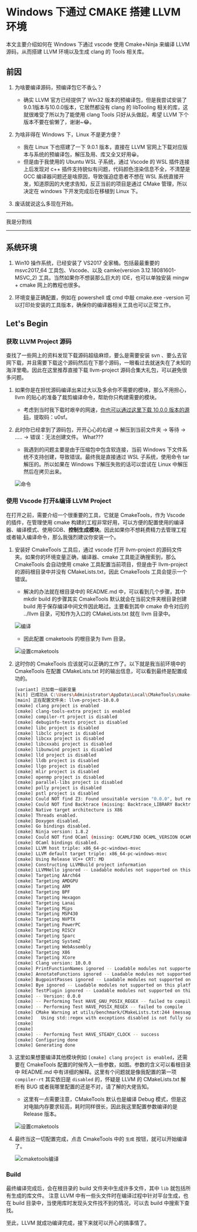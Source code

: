 # Windows 下通过 CMAKE 搭建 LLVM 环境

本文主要介绍如何在 Windows 下通过 vscode 使用 Cmake+Ninja 来编译 LLVM 源码，从而搭建 LLVM 环境以及生成 clang 的 Tools 相关库。

## 前因

1. 为啥要编译源码，预编译包它不香么？
    - 确实 LLVM 官方已经提供了 Win32 版本的预编译包，但是我尝试安装了9.0.1版本与10.0.0版本，它居然都没有 clang 的 libTooling 相关的库，这就很难受了所以为了能使用 clang Tools 只好从头做起，希望 LLVM 下个版本不要在偷懒了，谢谢~😂。

2. 为啥非得在 Windows 下，Linux 不是更方便？
    - 我在 Linux 下也搭建了一下 9.0.1 版本，直接在 LLVM 官网上下载对应版本与系统的预编译包，解压及用、库又全又好用😀。
    - 但是由于我使用的 Ubuntu WSL 子系统，通过 Vscode 的 WSL 插件连接上后发现对 c++ 插件支持貌似有问题，代码颜色渲染信息不全，不清楚是 GCC 编译器问题还是啥原因，导致强迫症患者不想在 WSL 系统直接开发，知道原因的大佬求告知，反正当前的项目是通过 CMake 管理，所以决定在 windows 下开发完成后在移植到 Linux 下。

3. 废话就说这么多现在开始。

------------------------------

我是分割线

------------------------------

## 系统环境

1. Win10 操作系统，已经安装了 VS2017 全家桶。包括最最重要的 msvc2017_64 工具包、Vscode、以及 camke(version 3.12.18081601-MSVC_2) 工具。当然如果你不想装那么巨大的 IDE，也可以单独安装 mingw + cmake 网上的教程也很多。

2. 环境变量正确配置，例如在 powershell 或 cmd 中敲 cmake.exe -version 可以打印处安装的工具版本，确保你的编译器相关工具也可以正常工作。

## Let's Begin

### 获取 LLVM Project 源码

查找了一些网上的资料发现下载源码超级麻烦，要么是需要安装 svn 、要么去官网下载，并且需要下载这个源码然后在下那个源码，一眼看过去就迷失在了未知的海洋里嘞。因此在这里推荐直接下载 llvm-project 源码合集大礼包，可以避免很多问题。

1. 如果你是在担忧源码编译出来过大以及多余你不需要的模块，那么不用担心，llvm 的贴心的准备了裁剪编译命令，帮助你只构建需要的模块。
    - 考虑到当时我下载时艰辛的网速，[你也可以通过这里下载 10.0.0 版本的源码](https://pan.baidu.com/s/1xxCf43Gg-S3idpyCZ1WbQA )，提取码：u0sf。

2. 此时你已经拿到了源码包，开开心心的右键 -> 解压到当前文件夹 -> 等待 -> ..... -> 错误：无法创建文件。 What???
    - 我遇到的问题主要是由于压缩包中包含软连接，当前 Windows 下文件系统不支持创建，导致错误。最终我是直接通过 WSL 子系统，使用命令 tar 解压的。所以如果在 Windows 下解压失败的话可以尝试在 Linux 中解压然后在拷贝出来。

    ![命令](./pic/1.png)

### 使用 Vscode 打开&编译 LLVM Project

在打开之前，需要介绍一个很重要的工具，它就是 CmakeTools，作为 Vscode 的插件，在管理使用 cmake 构建的工程非常好用，可以方便的配置使用的编译器、编译模式、使用GDB、**控制生成模块**。因此如果你不想耗费精力去管理工程或者输入编译命令，那么我强烈建议你安装一个。

1. 安装好 CmakeTools 工具后，通过 vscode 打开 llvm-project 的源码文件夹。如果你的环境变量正确，编译器、cmake 工具能正确搜索到，那么 CmakeTools 会自动使用 cmake 工具配置当前项目，但是由于 llvm-project 的源码根目录中并没有 CMakeLists.txt，因此 CmakeTools 工具会提示一个错误。
    - 解决的办法就在根目录中的 README.md 中，可以看到几个步骤，其中 mkdir build 的步骤其实 CmakeTools 默认就会在当前文件夹根目录创建 build 用于保存编译中间文件因此略过。主要看到其中 cmake 命令对应的 ../llvm 目录，可知作为入口的 CMakeLists.txt 就在 llvm 目录中。

    ![编译](./pic/2.png)

    - 因此配置 cmaketools 的根目录为 llvm 目录。

    ![设置cmaketools](./pic/3.png)

2. 这时你的 CmakeTools 应该就可以正确的工作了。以下就是我当前环境中的 CmakeTools 在配置 CMakeLists.txt 时的输出信息，可以看到最终是配置成功的。

    ```sh
    [variant] 已加载一组新变量
    [kit] 已成功从 C:\Users\Administrator\AppData\Local\CMakeTools\cmake-tools-kits.json 加载 14 工具包
    [main] 正在配置文件夹: llvm-project-10.0.0
    [cmake] clang project is enabled
    [cmake] clang-tools-extra project is enabled
    [cmake] compiler-rt project is disabled
    [cmake] debuginfo-tests project is disabled
    [cmake] libc project is disabled
    [cmake] libclc project is disabled
    [cmake] libcxx project is disabled
    [cmake] libcxxabi project is disabled
    [cmake] libunwind project is disabled
    [cmake] lld project is disabled
    [cmake] lldb project is disabled
    [cmake] llgo project is disabled
    [cmake] mlir project is disabled
    [cmake] openmp project is disabled
    [cmake] parallel-libs project is disabled
    [cmake] polly project is disabled
    [cmake] pstl project is disabled
    [cmake] Could NOT find Z3: Found unsuitable version "0.0.0", but required is at least "4.7.1" (found Z3_LIBRARIES-NOTFOUND)
    [cmake] Could NOT find Backtrace (missing: Backtrace_LIBRARY Backtrace_INCLUDE_DIR)
    [cmake] Native target architecture is X86
    [cmake] Threads enabled.
    [cmake] Doxygen disabled.
    [cmake] Go bindings disabled.
    [cmake] Ninja version: 1.8.2
    [cmake] Could NOT find OCaml (missing: OCAMLFIND OCAML_VERSION OCAML_STDLIB_PATH)
    [cmake] OCaml bindings disabled.
    [cmake] LLVM host triple: x86_64-pc-windows-msvc
    [cmake] LLVM default target triple: x86_64-pc-windows-msvc
    [cmake] Using Release VC++ CRT: MD
    [cmake] Constructing LLVMBuild project information
    [cmake] LLVMHello ignored -- Loadable modules not supported on this platform.
    [cmake] Targeting AArch64
    [cmake] Targeting AMDGPU
    [cmake] Targeting ARM
    [cmake] Targeting BPF
    [cmake] Targeting Hexagon
    [cmake] Targeting Lanai
    [cmake] Targeting Mips
    [cmake] Targeting MSP430
    [cmake] Targeting NVPTX
    [cmake] Targeting PowerPC
    [cmake] Targeting RISCV
    [cmake] Targeting Sparc
    [cmake] Targeting SystemZ
    [cmake] Targeting WebAssembly
    [cmake] Targeting X86
    [cmake] Targeting XCore
    [cmake] Clang version: 10.0.0
    [cmake] PrintFunctionNames ignored -- Loadable modules not supported on this platform.
    [cmake] AnnotateFunctions ignored -- Loadable modules not supported on this platform.
    [cmake] BugpointPasses ignored -- Loadable modules not supported on this platform.
    [cmake] Bye ignored -- Loadable modules not supported on this platform.
    [cmake] TestPlugin ignored -- Loadable modules not supported on this platform.
    [cmake] -- Version: 0.0.0
    [cmake] -- Performing Test HAVE_GNU_POSIX_REGEX -- failed to compile
    [cmake] -- Performing Test HAVE_POSIX_REGEX -- failed to compile
    [cmake] CMake Warning at utils/benchmark/CMakeLists.txt:244 (message):
    [cmake]   Using std::regex with exceptions disabled is not fully supported
    [cmake]
    [cmake]
    [cmake] -- Performing Test HAVE_STEADY_CLOCK -- success
    [cmake] Configuring done
    [cmake] Generating done
    ```

3. 这里如果想要编译其他模块例如 `[cmake] clang project is enabled`，还需要在 CmakeTools 配置的时候传入一些参数，如图。参数的含义可以看根目录中 README.md 中有详细的解释。这里有个问题就是像我配置的第一项 `compiler-rt` 其实依旧是 `disabled` 的，怀疑是 LLVM 的 CMakeLists.txt 解析有 BUG 或者我哪里配置的还是不对，请了解的大佬告知。
    - 这里有一点需要注意，CMakeTools 默认也是编译 Debug 模式，但是这对电脑内存要求较高，耗时同样很长，因此我这里配置参数编译的是 Release 版本。

    ![设置cmaketools](./pic/4.png)

4. 最终当这一切配置完成，点击 CmakeTools 中的 `生成` 按钮，就可以开始编译了。

    ![cmaketools编译](./pic/5.png)

### Build

最终编译完成后，会在根目录的 build 文件夹中生成许多文件，其中 `lib` 就包括所有生成的库文件。
注意 LLVM 中有一些头文件时在编译过程中针对平台生成，也在 build 目录中，当使用库时发现头文件找不到的情况，可以去 build 中搜索下查找。

至此，LLVM 就成功编译完成，接下来就可以开心的搞事情了。
